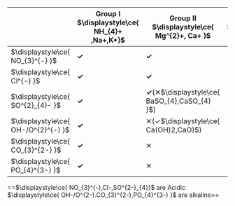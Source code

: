 
|                                     | Group I<br>$\displaystyle\ce{ NH_{4}+ ,Na+,K+}$ | Group II<br>$\displaystyle\ce{ Mg^{2}+, Ca+ }$<br> | Group III<br>$\displaystyle\ce{ Al_{3}+ }$ | TM<br>$\displaystyle\ce{Ag^{2}+,Zn^{2}+,Fb^{2}+}$ |
| ----------------------------------- | ----------------------------------------------- | -------------------------------------------------- | ------------------------------------------ | ------------------------------------------------- |
| $\displaystyle\ce{ NO_{3}^{-} }$    | **✓**                                           | **✓**                                              | **✓**                                      | **✓**                                             |
| $\displaystyle\ce{ Cl^{-} }$        | **✓**                                           | **✓**                                              | **✓**                                      | **✓(✕$\displaystyle\ce{ PbCl,AgCl }$)**           |
| $\displaystyle\ce{ SO^{2}_{4}- }$   | **✓**                                           | **✓**(✕$\displaystyle\ce{ BaSO_{4},CaSO_{4} }$)    | **✓**                                      | **✓(✕$\displaystyle\ce{ PbSO_{4},AgSO_{4} }$)**   |
| $\displaystyle\ce{ OH-/O^{2}^{-} }$ | **✓**                                           | ✕(✓$\displaystyle\ce{ Ca(OH)2,CaO}$)               | ✕                                          | ✕                                                 |
| $\displaystyle\ce{ CO_{3}^{2-} }$   | **✓**                                           | ✕                                                  | ✕                                          | ✕                                                 |
| $\displaystyle\ce{ PO_{4}^{3-} }$   | **✓**                                           | ✕                                                  | ✕                                          | ✕                                                 |
==$\displaystyle\ce{ NO_{3}^{-},Cl-,SO^{2-}_{4}}$ are Acidic
$\displaystyle\ce{ OH-/O^{2-}.CO_{3}^{2-},PO_{4}^{3-} }$ are alkaline==
